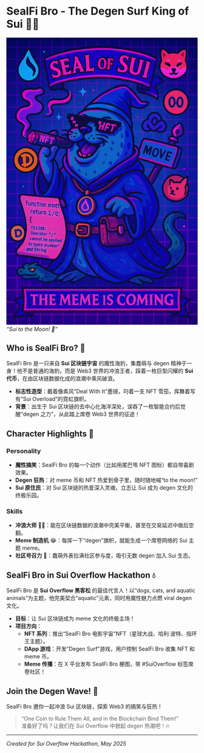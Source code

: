 # SealFi Bro - The Degen Surf King of Sui 🏄‍♂️

![SealFi Bro Image](/Magician_SealFi_bro.png)  
*“Sui to the Moon! 🚀”*

## Who is SealFi Bro? 🦭
SealFi Bro 是一只来自 **Sui 区块链宇宙** 的魔性海豹，集蠢萌与 degen 精神于一身！他不是普通的海豹，而是 Web3 世界的冲浪王者，踩着一枚巨型闪耀的 **Sui 代币**，在由区块链数据化成的浪潮中乘风破浪。  

- **标志性造型**：戴着像素风“Deal With It”墨镜，叼着一支 NFT 雪茄，挥舞着写有“Sui Overload”的霓虹旗帜。  
- **背景**：出生于 Sui 区块链的去中心化海洋深处，误吞了一枚智能合约后觉醒“degen 之力”，从此踏上席卷 Web3 世界的征途！  

## Character Highlights 🌟
### Personality
- **魔性搞笑**：SealFi Bro 的每一个动作（比如用尾巴甩 NFT 图标）都自带喜剧效果。  
- **Degen 狂热**：对 meme 币和 NFT 热爱到骨子里，随时随地喊“to the moon!”  
- **Sui 原住民**：对 Sui 区块链的热爱深入灵魂，立志让 Sui 成为 degen 文化的终极乐园。  

### Skills
- **冲浪大师** 🏄‍♂️：能在区块链数据的浪潮中完美平衡，甚至在交易延迟中做后空翻。  
- **Meme 制造机** 😂：每挥一下“degen”旗帜，就能生成一个席卷网络的 Sui 主题 meme。  
- **社区号召力** 🤝：蠢萌外表拉满社区参与度，吸引无数 degen 加入 Sui 生态。  

## SealFi Bro in Sui Overflow Hackathon 💧
SealFi Bro 是 **Sui Overflow 黑客松** 的最佳代言人！以“dogs, cats, and aquatic animals”为主题，他完美契合“aquatic”元素，同时用魔性魅力点燃 viral degen 文化。  

- **目标**：让 Sui 区块链成为 meme 文化的终极主场！  
- **项目方向**：  
  - **NFT 系列**：推出“SealFi Bro 电影宇宙”NFT（星球大战、哈利·波特、指环王主题）。  
  - **DApp 游戏**：开发“Degen Surf”游戏，用户控制 SealFi Bro 收集 NFT 和 meme 币。  
  - **Meme 传播**：在 X 平台发布 SealFi Bro 梗图，带 #SuiOverflow 标签席卷社区！  

## Join the Degen Wave! 🌊
SealFi Bro 邀你一起冲浪 Sui 区块链，探索 Web3 的搞笑与狂热！  
> “One Coin to Rule Them All, and in the Blockchain Bind Them!”  
准备好了吗？让我们在 Sui Overflow 中掀起 degen 热潮吧！🔥

---
*Created for Sui Overflow Hackathon, May 2025*